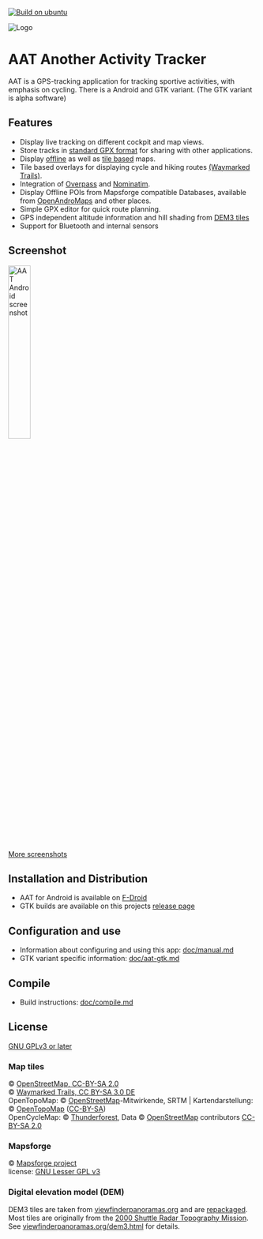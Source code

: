 [![Build on ubuntu](https://github.com/bailuk/AAT/actions/workflows/build-on-ubuntu.yml/badge.svg)](https://github.com/bailuk/AAT/actions/workflows/build-on-ubuntu.yml)

![Logo](aat-android/src/main/res/mipmap-xhdpi/ic_launcher.png)

# AAT Another Activity Tracker

AAT is a GPS-tracking application for tracking sportive activities, with emphasis on cycling.
There is a Android and GTK variant. (The GTK variant is alpha software)


## Features

* Display live tracking on different cockpit and map views.
* Store tracks in [standard GPX format](https://www.topografix.com/gpx.asp) for sharing with other applications.
* Display [offline](https://github.com/mapsforge/mapsforge/blob/master/docs/Mapsforge-Maps.md) as well as [tile based](https://www.openstreetmap.org) maps.
* Tile based overlays for displaying cycle and hiking routes [(Waymarked Trails)](http://www.waymarkedtrails.org/).
* Integration of [Overpass](http://wiki.openstreetmap.org/wiki/Overpass_API) and [Nominatim](http://nominatim.openstreetmap.org).
* Display Offline POIs from Mapsforge compatible Databases, available from [OpenAndroMaps](https://www.openandromaps.org/en) and other places.  
* Simple GPX editor for quick route planning.
* GPS independent altitude information and hill shading from [DEM3 tiles](https://bailu.ch/dem3/)
* Support for Bluetooth and internal sensors


## Screenshot

<img alt="AAT Android screenshot" src="fastlane/metadata/android/en-US/images/phoneScreenshots/screen4.jpg" width="30%">

[More screenshots](doc/screenshots.md)


## Installation and Distribution

- AAT for Android is available on [F-Droid](https://f-droid.org/repository/browse/?fdid=ch.bailu.aat)
- GTK builds are available on this projects [release page](https://github.com/bailuk/AAT/releases)


## Configuration and use

- Information about configuring and using this app: [doc/manual.md](doc/manual.md)
- GTK variant specific information: [doc/aat-gtk.md](doc/aat-gtk.md) 


## Compile

- Build instructions: [doc/compile.md](doc/compile.md) 


## License

[GNU GPLv3 or later](http://www.gnu.org/licenses/gpl.html)


### Map tiles

© [OpenStreetMap, CC-BY-SA 2.0](http://wiki.openstreetmap.org/wiki/Legal_FAQ)  
© [Waymarked Trails, CC BY-SA 3.0 DE](http://waymarkedtrails.org/en/help/legal)  
OpenTopoMap: © [OpenStreetMap](https://www.openstreetmap.org/copyright)-Mitwirkende, SRTM | Kartendarstellung: © [OpenTopoMap](https://opentopomap.org/#map=5/49.000/10.000) ([CC-BY-SA](https://creativecommons.org/licenses/by-sa/3.0/))  
OpenCycleMap: © [Thunderforest](https://www.thunderforest.com/), Data © [OpenStreetMap](https://www.openstreetmap.org/copyright) contributors [CC-BY-SA 2.0](https://creativecommons.org/licenses/by-sa/2.0/)


### Mapsforge

© [Mapsforge project](https://github.com/mapsforge/mapsforge)  
license: [GNU Lesser GPL v3](http://www.gnu.org/licenses/lgpl.html)


### Digital elevation model (DEM)

DEM3 tiles are taken from [viewfinderpanoramas.org](http://viewfinderpanoramas.org) and are [repackaged](https://bailu.ch/dem3).
Most tiles are originally from the [2000 Shuttle Radar Topography Mission](https://wiki.openstreetmap.org/wiki/SRTM).
See [viewfinderpanoramas.org/dem3.html](http://viewfinderpanoramas.org/dem3.html) for details.
